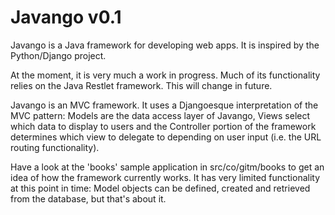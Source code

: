 Javango v0.1
=========
Javango is a Java framework for developing web apps. It is inspired by the Python/Django project. 

At the moment, it is very much a work in progress. Much of its functionality relies on the Java Restlet framework. This will change in future. 

Javango is an MVC framework. It uses a Djangoesque interpretation of the MVC pattern: Models are the data access layer of Javango, Views select which data to display to users and the Controller portion of the framework determines which view to delegate to depending on user input (i.e. the URL routing functionality).

Have a look at the 'books' sample application in src/co/gitm/books to get an idea of how the framework currently works. It has very limited functionality at this point in time: Model objects can be defined, created and retrieved from the database, but that's about it. 